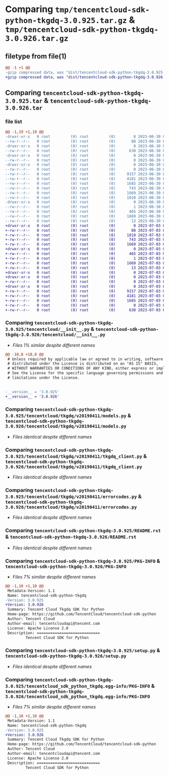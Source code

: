 # Comparing `tmp/tencentcloud-sdk-python-tkgdq-3.0.925.tar.gz` & `tmp/tencentcloud-sdk-python-tkgdq-3.0.926.tar.gz`

## filetype from file(1)

```diff
@@ -1 +1 @@
-gzip compressed data, was "dist/tencentcloud-sdk-python-tkgdq-3.0.925.tar", last modified: Fri Jun 30 02:24:42 2023, max compression
+gzip compressed data, was "dist/tencentcloud-sdk-python-tkgdq-3.0.926.tar", last modified: Mon Jul  3 00:36:55 2023, max compression
```

## Comparing `tencentcloud-sdk-python-tkgdq-3.0.925.tar` & `tencentcloud-sdk-python-tkgdq-3.0.926.tar`

### file list

```diff
@@ -1,19 +1,19 @@
-drwxr-xr-x   0 root         (0) root         (0)        0 2023-06-30 02:24:42.000000 tencentcloud-sdk-python-tkgdq-3.0.925/
--rw-r--r--   0 root         (0) root         (0)       88 2023-06-30 02:24:42.000000 tencentcloud-sdk-python-tkgdq-3.0.925/setup.cfg
-drwxr-xr-x   0 root         (0) root         (0)        0 2023-06-30 02:24:42.000000 tencentcloud-sdk-python-tkgdq-3.0.925/tencentcloud/
--rw-r--r--   0 root         (0) root         (0)      630 2023-06-30 02:24:42.000000 tencentcloud-sdk-python-tkgdq-3.0.925/tencentcloud/__init__.py
-drwxr-xr-x   0 root         (0) root         (0)        0 2023-06-30 02:24:42.000000 tencentcloud-sdk-python-tkgdq-3.0.925/tencentcloud/tkgdq/
--rw-r--r--   0 root         (0) root         (0)        0 2023-06-30 02:24:42.000000 tencentcloud-sdk-python-tkgdq-3.0.925/tencentcloud/tkgdq/__init__.py
-drwxr-xr-x   0 root         (0) root         (0)        0 2023-06-30 02:24:42.000000 tencentcloud-sdk-python-tkgdq-3.0.925/tencentcloud/tkgdq/v20190411/
--rw-r--r--   0 root         (0) root         (0)        0 2023-06-30 02:24:42.000000 tencentcloud-sdk-python-tkgdq-3.0.925/tencentcloud/tkgdq/v20190411/__init__.py
--rw-r--r--   0 root         (0) root         (0)     9157 2023-06-30 02:24:42.000000 tencentcloud-sdk-python-tkgdq-3.0.925/tencentcloud/tkgdq/v20190411/models.py
--rw-r--r--   0 root         (0) root         (0)     4181 2023-06-30 02:24:42.000000 tencentcloud-sdk-python-tkgdq-3.0.925/tencentcloud/tkgdq/v20190411/tkgdq_client.py
--rw-r--r--   0 root         (0) root         (0)     1685 2023-06-30 02:24:42.000000 tencentcloud-sdk-python-tkgdq-3.0.925/tencentcloud/tkgdq/v20190411/errorcodes.py
--rw-r--r--   0 root         (0) root         (0)      743 2023-06-30 02:24:42.000000 tencentcloud-sdk-python-tkgdq-3.0.925/README.rst
--rw-r--r--   0 root         (0) root         (0)     1669 2023-06-30 02:24:42.000000 tencentcloud-sdk-python-tkgdq-3.0.925/PKG-INFO
--rw-r--r--   0 root         (0) root         (0)     1010 2023-06-30 02:24:42.000000 tencentcloud-sdk-python-tkgdq-3.0.925/setup.py
-drwxr-xr-x   0 root         (0) root         (0)        0 2023-06-30 02:24:42.000000 tencentcloud-sdk-python-tkgdq-3.0.925/tencentcloud_sdk_python_tkgdq.egg-info/
--rw-r--r--   0 root         (0) root         (0)        1 2023-06-30 02:24:42.000000 tencentcloud-sdk-python-tkgdq-3.0.925/tencentcloud_sdk_python_tkgdq.egg-info/dependency_links.txt
--rw-r--r--   0 root         (0) root         (0)      465 2023-06-30 02:24:42.000000 tencentcloud-sdk-python-tkgdq-3.0.925/tencentcloud_sdk_python_tkgdq.egg-info/SOURCES.txt
--rw-r--r--   0 root         (0) root         (0)     1669 2023-06-30 02:24:42.000000 tencentcloud-sdk-python-tkgdq-3.0.925/tencentcloud_sdk_python_tkgdq.egg-info/PKG-INFO
--rw-r--r--   0 root         (0) root         (0)       13 2023-06-30 02:24:42.000000 tencentcloud-sdk-python-tkgdq-3.0.925/tencentcloud_sdk_python_tkgdq.egg-info/top_level.txt
+drwxr-xr-x   0 root         (0) root         (0)        0 2023-07-03 00:36:55.000000 tencentcloud-sdk-python-tkgdq-3.0.926/
+-rw-r--r--   0 root         (0) root         (0)       88 2023-07-03 00:36:55.000000 tencentcloud-sdk-python-tkgdq-3.0.926/setup.cfg
+-rw-r--r--   0 root         (0) root         (0)     1010 2023-07-03 00:36:55.000000 tencentcloud-sdk-python-tkgdq-3.0.926/setup.py
+-rw-r--r--   0 root         (0) root         (0)      743 2023-07-03 00:36:55.000000 tencentcloud-sdk-python-tkgdq-3.0.926/README.rst
+-rw-r--r--   0 root         (0) root         (0)     1669 2023-07-03 00:36:55.000000 tencentcloud-sdk-python-tkgdq-3.0.926/PKG-INFO
+drwxr-xr-x   0 root         (0) root         (0)        0 2023-07-03 00:36:55.000000 tencentcloud-sdk-python-tkgdq-3.0.926/tencentcloud_sdk_python_tkgdq.egg-info/
+-rw-r--r--   0 root         (0) root         (0)      465 2023-07-03 00:36:55.000000 tencentcloud-sdk-python-tkgdq-3.0.926/tencentcloud_sdk_python_tkgdq.egg-info/SOURCES.txt
+-rw-r--r--   0 root         (0) root         (0)        1 2023-07-03 00:36:55.000000 tencentcloud-sdk-python-tkgdq-3.0.926/tencentcloud_sdk_python_tkgdq.egg-info/dependency_links.txt
+-rw-r--r--   0 root         (0) root         (0)     1669 2023-07-03 00:36:55.000000 tencentcloud-sdk-python-tkgdq-3.0.926/tencentcloud_sdk_python_tkgdq.egg-info/PKG-INFO
+-rw-r--r--   0 root         (0) root         (0)       13 2023-07-03 00:36:55.000000 tencentcloud-sdk-python-tkgdq-3.0.926/tencentcloud_sdk_python_tkgdq.egg-info/top_level.txt
+drwxr-xr-x   0 root         (0) root         (0)        0 2023-07-03 00:36:55.000000 tencentcloud-sdk-python-tkgdq-3.0.926/tencentcloud/
+drwxr-xr-x   0 root         (0) root         (0)        0 2023-07-03 00:36:55.000000 tencentcloud-sdk-python-tkgdq-3.0.926/tencentcloud/tkgdq/
+-rw-r--r--   0 root         (0) root         (0)        0 2023-07-03 00:36:55.000000 tencentcloud-sdk-python-tkgdq-3.0.926/tencentcloud/tkgdq/__init__.py
+drwxr-xr-x   0 root         (0) root         (0)        0 2023-07-03 00:36:55.000000 tencentcloud-sdk-python-tkgdq-3.0.926/tencentcloud/tkgdq/v20190411/
+-rw-r--r--   0 root         (0) root         (0)     9157 2023-07-03 00:36:55.000000 tencentcloud-sdk-python-tkgdq-3.0.926/tencentcloud/tkgdq/v20190411/models.py
+-rw-r--r--   0 root         (0) root         (0)     4181 2023-07-03 00:36:55.000000 tencentcloud-sdk-python-tkgdq-3.0.926/tencentcloud/tkgdq/v20190411/tkgdq_client.py
+-rw-r--r--   0 root         (0) root         (0)     1685 2023-07-03 00:36:55.000000 tencentcloud-sdk-python-tkgdq-3.0.926/tencentcloud/tkgdq/v20190411/errorcodes.py
+-rw-r--r--   0 root         (0) root         (0)        0 2023-07-03 00:36:55.000000 tencentcloud-sdk-python-tkgdq-3.0.926/tencentcloud/tkgdq/v20190411/__init__.py
+-rw-r--r--   0 root         (0) root         (0)      630 2023-07-03 00:36:55.000000 tencentcloud-sdk-python-tkgdq-3.0.926/tencentcloud/__init__.py
```

### Comparing `tencentcloud-sdk-python-tkgdq-3.0.925/tencentcloud/__init__.py` & `tencentcloud-sdk-python-tkgdq-3.0.926/tencentcloud/__init__.py`

 * *Files 1% similar despite different names*

```diff
@@ -10,8 +10,8 @@
 # Unless required by applicable law or agreed to in writing, software
 # distributed under the License is distributed on an "AS IS" BASIS,
 # WITHOUT WARRANTIES OR CONDITIONS OF ANY KIND, either express or implied.
 # See the License for the specific language governing permissions and
 # limitations under the License.
 
 
-__version__ = '3.0.925'
+__version__ = '3.0.926'
```

### Comparing `tencentcloud-sdk-python-tkgdq-3.0.925/tencentcloud/tkgdq/v20190411/models.py` & `tencentcloud-sdk-python-tkgdq-3.0.926/tencentcloud/tkgdq/v20190411/models.py`

 * *Files identical despite different names*

### Comparing `tencentcloud-sdk-python-tkgdq-3.0.925/tencentcloud/tkgdq/v20190411/tkgdq_client.py` & `tencentcloud-sdk-python-tkgdq-3.0.926/tencentcloud/tkgdq/v20190411/tkgdq_client.py`

 * *Files identical despite different names*

### Comparing `tencentcloud-sdk-python-tkgdq-3.0.925/tencentcloud/tkgdq/v20190411/errorcodes.py` & `tencentcloud-sdk-python-tkgdq-3.0.926/tencentcloud/tkgdq/v20190411/errorcodes.py`

 * *Files identical despite different names*

### Comparing `tencentcloud-sdk-python-tkgdq-3.0.925/README.rst` & `tencentcloud-sdk-python-tkgdq-3.0.926/README.rst`

 * *Files identical despite different names*

### Comparing `tencentcloud-sdk-python-tkgdq-3.0.925/PKG-INFO` & `tencentcloud-sdk-python-tkgdq-3.0.926/PKG-INFO`

 * *Files 7% similar despite different names*

```diff
@@ -1,10 +1,10 @@
 Metadata-Version: 1.1
 Name: tencentcloud-sdk-python-tkgdq
-Version: 3.0.925
+Version: 3.0.926
 Summary: Tencent Cloud Tkgdq SDK for Python
 Home-page: https://github.com/TencentCloud/tencentcloud-sdk-python
 Author: Tencent Cloud
 Author-email: tencentcloudapi@tencent.com
 License: Apache License 2.0
 Description: ============================
         Tencent Cloud SDK for Python
```

### Comparing `tencentcloud-sdk-python-tkgdq-3.0.925/setup.py` & `tencentcloud-sdk-python-tkgdq-3.0.926/setup.py`

 * *Files identical despite different names*

### Comparing `tencentcloud-sdk-python-tkgdq-3.0.925/tencentcloud_sdk_python_tkgdq.egg-info/PKG-INFO` & `tencentcloud-sdk-python-tkgdq-3.0.926/tencentcloud_sdk_python_tkgdq.egg-info/PKG-INFO`

 * *Files 7% similar despite different names*

```diff
@@ -1,10 +1,10 @@
 Metadata-Version: 1.1
 Name: tencentcloud-sdk-python-tkgdq
-Version: 3.0.925
+Version: 3.0.926
 Summary: Tencent Cloud Tkgdq SDK for Python
 Home-page: https://github.com/TencentCloud/tencentcloud-sdk-python
 Author: Tencent Cloud
 Author-email: tencentcloudapi@tencent.com
 License: Apache License 2.0
 Description: ============================
         Tencent Cloud SDK for Python
```

